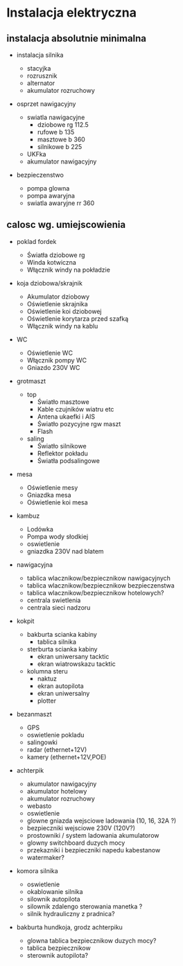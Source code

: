 # Instalacja elektryczna

## instalacja absolutnie minimalna 

- instalacja silnika
    - stacyjka
    - rozrusznik
    - alternator
    - akumulator rozruchowy

- osprzet nawigacyjny 
    - swiatla nawigacyjne
        - dziobowe rg 112.5
        - rufowe b 135
        - masztowe b 360
        - silnikowe b 225
    - UKFka
    - akumulator nawigacyjny

- bezpieczenstwo
    - pompa glowna
    - pompa awaryjna
    - swiatla awaryjne rr 360


## calosc wg. umiejscowienia

- poklad fordek
    - Światła dziobowe rg
    - Winda kotwiczna 
    - Włącznik windy na pokładzie

- koja dziobowa/skrajnik
    - Akumulator dziobowy
    - Oświetlenie skrajnika 
    - Oświetlenie koi dziobowej
    - Oświetlenie korytarza przed szafką 
    - Włącznik windy na kablu 

- WC
    - Oświetlenie WC
    - Włącznik pompy WC 
    - Gniazdo 230V WC 

- grotmaszt
    - top
        - Światło masztowe 
        - Kable czujników wiatru etc
        - Antena ukaefki i AIS 
        - Światło pozycyjne rgw maszt
        - Flash
    - saling
        - Światło silnikowe 
        - Reflektor pokładu 
        - Światła podsalingowe

- mesa
    - Oświetlenie mesy 
    - Gniazdka mesa
    - Oświetlenie koi mesa

- kambuz
    - Lodówka 
    - Pompa wody słodkiej 
    - oswietlenie
    - gniazdka 230V nad blatem


- nawigacyjna
    - tablica wlacznikow/bezpiecznikow nawigacyjnych
    - tablica wlacznikow/bezpiecznikow bezpieczenstwa
    - tablica wlacznikow/bezpiecznikow hotelowych?
    - centrala swietlenia
    - centrala sieci nadzoru

- kokpit
    - bakburta scianka kabiny
        - tablica silnika
    - sterburta scianka kabiny
        - ekran uniwersany tacktic
        - ekran wiatrowskazu tacktic
    - kolumna steru
        - naktuz
        - ekran autopilota
        - ekran uniwersalny
        - plotter

- bezanmaszt
    - GPS
    - oswietlenie pokladu
    - salingowki
    - radar (ethernet+12V)
    - kamery (ethernet+12V,POE)

- achterpik
    - akumulator nawigacyjny
    - akumulator hotelowy
    - akumulator rozruchowy
    - webasto
    - oswietlenie
    - glowne gniazda wejsciowe ladowania (10, 16, 32A ?)
    - bezpieczniki wejsciowe 230V (120V?)
    - prostowniki / system ladowania akumulatorow
    - glowny switchboard duzych mocy
    - przekazniki i bezpieczniki napedu kabestanow
    - watermaker?

- komora silnika
    - oswietlenie
    - okablowanie silnika
    - silownik autopilota
    - silownik zdalengo sterowania manetka ?
    - silnik hydrauliczny z pradnica?

- bakburta hundkoja, grodz achterpiku
    - glowna tablica bezpiecznikow duzych mocy?
    - tablica bezpiecznikow
    - sterownik autopilota?


